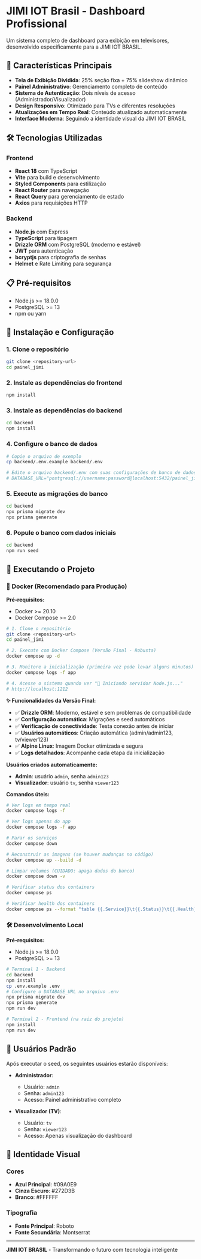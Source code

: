 # JIMI IOT Brasil - Dashboard Profissional

Um sistema completo de dashboard para exibição em televisores, desenvolvido especificamente para a JIMI IOT BRASIL.

## 🚀 Características Principais

- **Tela de Exibição Dividida**: 25% seção fixa + 75% slideshow dinâmico
- **Painel Administrativo**: Gerenciamento completo de conteúdo
- **Sistema de Autenticação**: Dois níveis de acesso (Administrador/Visualizador)
- **Design Responsivo**: Otimizado para TVs e diferentes resoluções
- **Atualizações em Tempo Real**: Conteúdo atualizado automaticamente
- **Interface Moderna**: Seguindo a identidade visual da JIMI IOT BRASIL

## 🛠 Tecnologias Utilizadas

### Frontend
- **React 18** com TypeScript
- **Vite** para build e desenvolvimento
- **Styled Components** para estilização
- **React Router** para navegação
- **React Query** para gerenciamento de estado
- **Axios** para requisições HTTP

### Backend
- **Node.js** com Express
- **TypeScript** para tipagem
- **Drizzle ORM** com PostgreSQL (moderno e estável)
- **JWT** para autenticação
- **bcryptjs** para criptografia de senhas
- **Helmet** e Rate Limiting para segurança

## 📋 Pré-requisitos

- Node.js >= 18.0.0
- PostgreSQL >= 13
- npm ou yarn

## 🔧 Instalação e Configuração

### 1. Clone o repositório
```bash
git clone <repository-url>
cd painel_jimi
```

### 2. Instale as dependências do frontend
```bash
npm install
```

### 3. Instale as dependências do backend
```bash
cd backend
npm install
```

### 4. Configure o banco de dados
```bash
# Copie o arquivo de exemplo
cp backend/.env.example backend/.env

# Edite o arquivo backend/.env com suas configurações de banco de dados
# DATABASE_URL="postgresql://username:password@localhost:5432/painel_jimi"
```

### 5. Execute as migrações do banco
```bash
cd backend
npx prisma migrate dev
npx prisma generate
```

### 6. Popule o banco com dados iniciais
```bash
cd backend
npm run seed
```

## 🚀 Executando o Projeto

### 🐳 Docker (Recomendado para Produção)

**Pré-requisitos:**
- Docker >= 20.10
- Docker Compose >= 2.0

```bash
# 1. Clone o repositório
git clone <repository-url>
cd painel_jimi

# 2. Execute com Docker Compose (Versão Final - Robusta)
docker compose up -d

# 3. Monitore a inicialização (primeira vez pode levar alguns minutos)
docker compose logs -f app

# 4. Acesse o sistema quando ver "🎉 Iniciando servidor Node.js..."
# http://localhost:1212
```

**✨ Funcionalidades da Versão Final:**
- ✅ **Drizzle ORM**: Moderno, estável e sem problemas de compatibilidade
- ✅ **Configuração automática**: Migrações e seed automáticos
- ✅ **Verificação de conectividade**: Testa conexão antes de iniciar
- ✅ **Usuários automáticos**: Criação automática (admin/admin123, tv/viewer123)
- ✅ **Alpine Linux**: Imagem Docker otimizada e segura
- ✅ **Logs detalhados**: Acompanhe cada etapa da inicialização

**Usuários criados automaticamente:**
- **Admin**: usuário `admin`, senha `admin123`
- **Visualizador**: usuário `tv`, senha `viewer123`

**Comandos úteis:**
```bash
# Ver logs em tempo real
docker compose logs -f

# Ver logs apenas do app
docker compose logs -f app

# Parar os serviços
docker compose down

# Reconstruir as imagens (se houver mudanças no código)
docker compose up --build -d

# Limpar volumes (CUIDADO: apaga dados do banco)
docker compose down -v

# Verificar status dos containers
docker compose ps

# Verificar health dos containers
docker compose ps --format "table {{.Service}}\t{{.Status}}\t{{.Health}}"
```

### 🛠 Desenvolvimento Local

**Pré-requisitos:**
- Node.js >= 18.0.0
- PostgreSQL >= 13

```bash
# Terminal 1 - Backend
cd backend
npm install
cp .env.example .env
# Configure o DATABASE_URL no arquivo .env
npx prisma migrate dev
npx prisma generate
npm run dev

# Terminal 2 - Frontend (na raiz do projeto)
npm install
npm run dev
```

## 👥 Usuários Padrão

Após executar o seed, os seguintes usuários estarão disponíveis:

- **Administrador**: 
  - Usuário: `admin`
  - Senha: `admin123`
  - Acesso: Painel administrativo completo

- **Visualizador (TV)**:
  - Usuário: `tv`
  - Senha: `viewer123`
  - Acesso: Apenas visualização do dashboard

## 🎨 Identidade Visual

### Cores
- **Azul Principal**: #09A0E9
- **Cinza Escuro**: #272D3B
- **Branco**: #FFFFFF

### Tipografia
- **Fonte Principal**: Roboto
- **Fonte Secundária**: Montserrat

---

**JIMI IOT BRASIL** - Transformando o futuro com tecnologia inteligente
